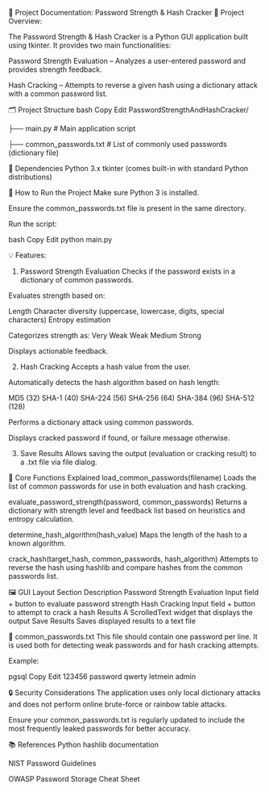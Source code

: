 📘 Project Documentation: Password Strength & Hash Cracker
🔧 Project Overview:

The Password Strength & Hash Cracker is a Python GUI application built using tkinter. It provides two main functionalities:

Password Strength Evaluation – Analyzes a user-entered password and provides strength feedback.

Hash Cracking – Attempts to reverse a given hash using a dictionary attack with a common password list.


🗂️ Project Structure
bash
Copy
Edit
PasswordStrengthAndHashCracker/

├── main.py                  # Main application script

├── common_passwords.txt     # List of commonly used passwords (dictionary file)





🧰 Dependencies
Python 3.x
tkinter (comes built-in with standard Python distributions)



🚀 How to Run the Project
Make sure Python 3 is installed.

Ensure the common_passwords.txt file is present in the same directory.

Run the script:

bash
Copy
Edit
python main.py


💡 Features:

1. Password Strength Evaluation
Checks if the password exists in a dictionary of common passwords.

Evaluates strength based on:

Length
Character diversity (uppercase, lowercase, digits, special characters)
Entropy estimation

Categorizes strength as:
Very Weak
Weak
Medium
Strong

Displays actionable feedback.


2. Hash Cracking
Accepts a hash value from the user.

Automatically detects the hash algorithm based on hash length:

MD5 (32)
SHA-1 (40)
SHA-224 (56)
SHA-256 (64)
SHA-384 (96)
SHA-512 (128)

Performs a dictionary attack using common passwords.

Displays cracked password if found, or failure message otherwise.


3. Save Results
Allows saving the output (evaluation or cracking result) to a .txt file via file dialog.

🧠 Core Functions Explained
load_common_passwords(filename)
Loads the list of common passwords for use in both evaluation and hash cracking.

evaluate_password_strength(password, common_passwords)
Returns a dictionary with strength level and feedback list based on heuristics and entropy calculation.

determine_hash_algorithm(hash_value)
Maps the length of the hash to a known algorithm.

crack_hash(target_hash, common_passwords, hash_algorithm)
Attempts to reverse the hash using hashlib and compare hashes from the common passwords list.

🖼️ GUI Layout
Section	Description
Password Strength Evaluation	Input field + button to evaluate password strength
Hash Cracking	Input field + button to attempt to crack a hash
Results	A ScrolledText widget that displays the output
Save Results	Saves displayed results to a text file

📄 common_passwords.txt
This file should contain one password per line. It is used both for detecting weak passwords and for hash cracking attempts.

Example:

pgsql
Copy
Edit
123456
password
qwerty
letmein
admin

🔒 Security Considerations
The application uses only local dictionary attacks and does not perform online brute-force or rainbow table attacks.

Ensure your common_passwords.txt is regularly updated to include the most frequently leaked passwords for better accuracy.

📚 References
Python hashlib documentation

NIST Password Guidelines

OWASP Password Storage Cheat Sheet


